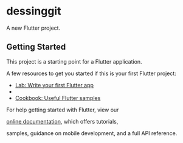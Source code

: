 # dessinggit

A new Flutter project.
## Getting Started

This project is a starting point for a Flutter application.

A few resources to get you started if this is your first Flutter project:

- [Lab: Write your first Flutter app](https://flutter.dev/docs/get-started/codelab)
- 
- [Cookbook: Useful Flutter samples](https://flutter.dev/docs/cookbook)

For help getting started with Flutter, view our

[online documentation](https://flutter.dev/docs), which offers tutorials,

samples, guidance on mobile development, and a full API reference.
